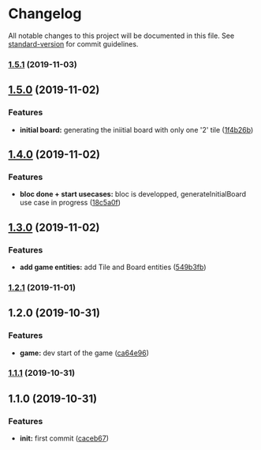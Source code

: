 # Changelog

All notable changes to this project will be documented in this file. See [standard-version](https://github.com/conventional-changelog/standard-version) for commit guidelines.

### [1.5.1](https://github.com/KiritchoukC/flutter_clean_architecture_template/compare/v1.5.0...v1.5.1) (2019-11-03)

## [1.5.0](https://github.com/KiritchoukC/flutter_clean_architecture_template/compare/v1.4.0...v1.5.0) (2019-11-02)


### Features

* **initial board:** generating the iniitial board with only one '2' tile ([1f4b26b](https://github.com/KiritchoukC/flutter_clean_architecture_template/commit/1f4b26b))

## [1.4.0](https://github.com/KiritchoukC/flutter_clean_architecture_template/compare/v1.3.0...v1.4.0) (2019-11-02)


### Features

* **bloc done + start usecases:** bloc is developped, generateInitialBoard use case in progress ([18c5a0f](https://github.com/KiritchoukC/flutter_clean_architecture_template/commit/18c5a0f))

## [1.3.0](https://github.com/KiritchoukC/flutter_clean_architecture_template/compare/v1.2.1...v1.3.0) (2019-11-02)


### Features

* **add game entities:** add Tile and Board entities ([549b3fb](https://github.com/KiritchoukC/flutter_clean_architecture_template/commit/549b3fb))

### [1.2.1](https://github.com/KiritchoukC/flutter_clean_architecture_template/compare/v1.2.0...v1.2.1) (2019-11-01)

## 1.2.0 (2019-10-31)


### Features

* **game:** dev start of the game ([ca64e96](https://github.com/KiritchoukC/flutter_clean_architecture_template/commit/ca64e96))

### [1.1.1](https://github.com/KiritchoukC/flutter_clean_architecture_template/compare/v1.1.0...v1.1.1) (2019-10-31)

## 1.1.0 (2019-10-31)


### Features

* **init:** first commit ([caceb67](https://github.com/KiritchoukC/flutter_clean_architecture_template/commit/caceb67))
